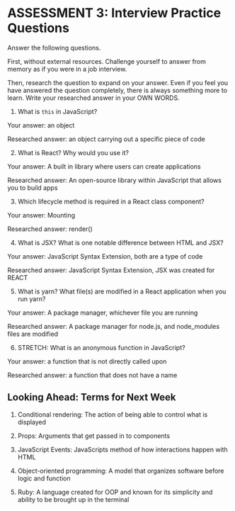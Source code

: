 # ASSESSMENT 3: Interview Practice Questions

Answer the following questions.

First, without external resources. Challenge yourself to answer from memory as if you were in a job interview.

Then, research the question to expand on your answer. Even if you feel you have answered the question completely, there is always something more to learn. Write your researched answer in your OWN WORDS.

1. What is `this` in JavaScript?

Your answer: an object

Researched answer: an object carrying out a specific piece of code

2. What is React? Why would you use it?

Your answer: A built in library where users can create applications

Researched answer: An open-source library within JavaScript that allows you to build apps

3. Which lifecycle method is required in a React class component?

Your answer: Mounting

Researched answer: render()

4. What is JSX? What is one notable difference between HTML and JSX?

Your answer: JavaScript Syntax Extension, both are a type of code

Researched answer: JavaScript Syntax Extension, JSX was created for REACT

5. What is yarn? What file(s) are modified in a React application when you run yarn?

Your answer: A package manager, whichever file you are running

Researched answer: A package manager for node.js, and node_modules files are modified

6. STRETCH: What is an anonymous function in JavaScript?

Your answer: a function that is not directly called upon

Researched answer: a function that does not have a name

## Looking Ahead: Terms for Next Week

1. Conditional rendering: The action of being able to control what is displayed

2. Props: Arguments that get passed in to components

3. JavaScript Events: JavaScripts method of how interactions happen with HTML

4. Object-oriented programming: A model that organizes software before logic and function

5. Ruby: A language created for OOP and known for its simplicity and ability to be brought up in the terminal
